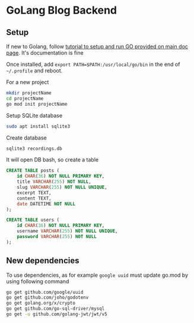 # GoLang Blog Backend

## Setup

If new to Golang, follow [tutorial to setup and run GO provided on main doc page](https://go.dev/learn/). It's documentation is fine

Once installed, add `export PATH=$PATH:/usr/local/go/bin` in the end of `~/.profile` and reboot.

For a new project

```bash
mkdir projectName
cd projectName
go mod init projectName
```

Setup SQLite database

```bash
sudo apt install sqlite3
```

Create database

```bash
sqlite3 recordings.db
```

It will open DB bash, so create a table

```sql
CREATE TABLE posts (
    id CHAR(36) NOT NULL PRIMARY KEY,
    title VARCHAR(255) NOT NULL,
    slug VARCHAR(255) NOT NULL UNIQUE,
    excerpt TEXT,
    content TEXT,
    date DATETIME NOT NULL
);
```

```sql
CREATE TABLE users (
    id CHAR(36) NOT NULL PRIMARY KEY,
    username VARCHAR(255) NOT NULL UNIQUE,
    password VARCHAR(255) NOT NULL
);
```

## New dependencies

To use dependencies, as for example `google uuid` must update go.mod by using following command

```bash
go get github.com/google/uuid
go get github.com/joho/godotenv
go get golang.org/x/crypto
go get github.com/go-sql-driver/mysql
go get -u github.com/golang-jwt/jwt/v5
```